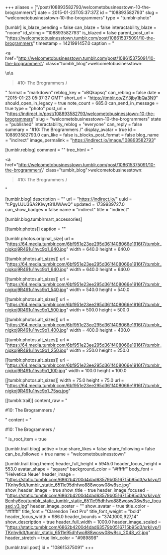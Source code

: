 +++
aliases = ["/post/108893582793/welcometobusinesstown-10-the-brogrammers"]
date = 2015-01-23T05:37:37Z
id = "108893582793"
slug = "welcometobusinesstown-10-the-brogrammers"
type = "tumblr-photo"

[tumblr]
is_blaze_pending = false
can_blaze = false
interactability_blaze = "noone"
id_string = "108893582793"
is_blazed = false
parent_post_url = "https://welcometobusinesstown.tumblr.com/post/108615375091/10-the-brogrammers"
timestamp = 1421991457.0
caption = "<p><a href=\"http://welcometobusinesstown.tumblr.com/post/108615375091/10-the-brogrammers\" class=\"tumblr_blog\">welcometobusinesstown</a>:</p>\n\n<blockquote><p>#10: The Brogrammers /</p></blockquote>"
format = "markdown"
reblog_key = "xBQkapsq"
can_reblog = false
date = "2015-01-23 05:37:37 GMT"
short_url = "https://tmblr.co/ZY3jby1bQa3N9"
should_open_in_legacy = true
note_count = 685.0
can_send_in_message = true
type = "photo"
post_url = "https://indirect.io/post/108893582793/welcometobusinesstown-10-the-brogrammers"
slug = "welcometobusinesstown-10-the-brogrammers"
state = "published"
interactability_reblog = "everyone"
can_reply = false
summary = "#10: The Brogrammers /"
display_avatar = true
id = 108893582793.0
can_like = false
is_blocks_post_format = false
blog_name = "indirect"
image_permalink = "https://indirect.io/image/108893582793"

[tumblr.reblog]
comment = ""
tree_html = "<p><a href=\"http://welcometobusinesstown.tumblr.com/post/108615375091/10-the-brogrammers\" class=\"tumblr_blog\">welcometobusinesstown</a>:</p><blockquote><p>#10: The Brogrammers /</p></blockquote>"

[tumblr.blog]
description = ""
url = "https://indirect.io/"
uuid = "t:PgyUJU3SA2Klwyt81UWAwQ"
updated = 1739939727.0
can_show_badges = false
name = "indirect"
title = "indirect"

[tumblr.blog.tumblrmart_accessories]

[[tumblr.photos]]
caption = ""

[tumblr.photos.original_size]
url = "https://64.media.tumblr.com/6bf951e23ee295d361f408066e1916f7/tumblr_nigkoj9R491u1hvc9o1_640.jpg"
width = 640.0
height = 640.0

[[tumblr.photos.alt_sizes]]
url = "https://64.media.tumblr.com/6bf951e23ee295d361f408066e1916f7/tumblr_nigkoj9R491u1hvc9o1_640.jpg"
width = 640.0
height = 640.0

[[tumblr.photos.alt_sizes]]
url = "https://64.media.tumblr.com/6bf951e23ee295d361f408066e1916f7/tumblr_nigkoj9R491u1hvc9o1_540.jpg"
width = 540.0
height = 540.0

[[tumblr.photos.alt_sizes]]
url = "https://64.media.tumblr.com/6bf951e23ee295d361f408066e1916f7/tumblr_nigkoj9R491u1hvc9o1_500.jpg"
width = 500.0
height = 500.0

[[tumblr.photos.alt_sizes]]
url = "https://64.media.tumblr.com/6bf951e23ee295d361f408066e1916f7/tumblr_nigkoj9R491u1hvc9o1_400.jpg"
width = 400.0
height = 400.0

[[tumblr.photos.alt_sizes]]
url = "https://64.media.tumblr.com/6bf951e23ee295d361f408066e1916f7/tumblr_nigkoj9R491u1hvc9o1_250.jpg"
width = 250.0
height = 250.0

[[tumblr.photos.alt_sizes]]
url = "https://64.media.tumblr.com/6bf951e23ee295d361f408066e1916f7/tumblr_nigkoj9R491u1hvc9o1_100.jpg"
width = 100.0
height = 100.0

[[tumblr.photos.alt_sizes]]
width = 75.0
height = 75.0
url = "https://64.media.tumblr.com/6bf951e23ee295d361f408066e1916f7/tumblr_nigkoj9R491u1hvc9o1_75sq.jpg"

[[tumblr.trail]]
content_raw = "<p>#10: The Brogrammers /</p>"
content = "<p>#10: The Brogrammers /</p>"
is_root_item = true

[tumblr.trail.blog]
active = true
share_likes = false
share_following = false
can_be_followed = true
name = "welcometobusinesstown"

[tumblr.trail.blog.theme]
header_full_height = 5945.0
header_focus_height = 553.0
avatar_shape = "square"
background_color = "#ffffff"
body_font = "Helvetica Neue"
header_image = "https://static.tumblr.com/6862b4200d4dad63579b0516715b95d3/srkilvp/1TKnhy6dt/tumblr_static_6511e95dhfwo888wosw08w8sc.jpg"
show_header_image = true
show_title = true
header_image_focused = "https://static.tumblr.com/6862b4200d4dad63579b0516715b95d3/srkilvp/rBcnhy6eo/tumblr_static_tumblr_static_6511e95dhfwo888wosw08w8sc_focused_v3.jpg"
header_image_poster = ""
show_avatar = true
title_color = "#ffffff"
title_font = "Clarendon Text Pro"
title_font_weight = "bold"
header_focus_width = 986.0
header_bounds = "374,1000,927,14"
show_description = true
header_full_width = 1000.0
header_image_scaled = "https://static.tumblr.com/6862b4200d4dad63579b0516715b95d3/srkilvp/1TKnhy6dt/tumblr_static_6511e95dhfwo888wosw08w8sc_2048_v2.jpg"
header_stretch = true
link_color = "#989898"

[tumblr.trail.post]
id = "108615375091"
+++

